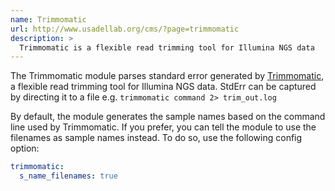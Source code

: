 ```yaml
---
name: Trimmomatic
url: http://www.usadellab.org/cms/?page=trimmomatic
description: >
  Trimmomatic is a flexible read trimming tool for Illumina NGS data
---
```


The Trimmomatic module parses standard error generated by
[Trimmomatic](http://www.usadellab.org/cms/?page=trimmomatic),
a flexible read trimming tool for Illumina NGS data. StdErr can be captured by
directing it to a file e.g. `trimmomatic command 2> trim_out.log`

By default, the module generates the sample names based on the command line used
by Trimmomatic. If you prefer, you can tell the module to use the filenames as
sample names instead. To do so, use the following config option:

```yaml
trimmomatic:
  s_name_filenames: true
```
